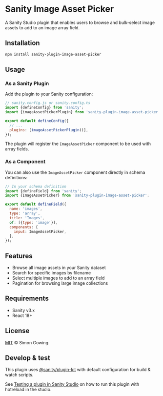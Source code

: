 # Sanity Image Asset Picker

A Sanity Studio plugin that enables users to browse and bulk-select image assets to add to an image array field.

## Installation

```bash
npm install sanity-plugin-image-asset-picker
```

## Usage

### As a Sanity Plugin

Add the plugin to your Sanity configuration:

```js
// sanity.config.js or sanity.config.ts
import {defineConfig} from 'sanity';
import {imageAssetPickerPlugin} from 'sanity-plugin-image-asset-picker';

export default defineConfig({
  // ...
  plugins: [imageAssetPickerPlugin()],
});
```

The plugin will register the `ImageAssetPicker` component to be used with array fields.

### As a Component

You can also use the `ImageAssetPicker` component directly in schema definitions:

```js
// In your schema definition
import {defineField} from 'sanity';
import {ImageAssetPicker} from 'sanity-plugin-image-asset-picker';

export default defineField({
  name: 'images',
  type: 'array',
  title: 'Images',
  of: [{type: 'image'}],
  components: {
    input: ImageAssetPicker,
  },
});
```

## Features

- Browse all image assets in your Sanity dataset
- Search for specific images by filename
- Select multiple images to add to an array field
- Pagination for browsing large image collections

## Requirements

- Sanity v3.x
- React 18+

## License

[MIT](LICENSE) © Simon Gowing

## Develop & test

This plugin uses [@sanity/plugin-kit](https://github.com/sanity-io/plugin-kit)
with default configuration for build & watch scripts.

See [Testing a plugin in Sanity Studio](https://github.com/sanity-io/plugin-kit#testing-a-plugin-in-sanity-studio)
on how to run this plugin with hotreload in the studio.
